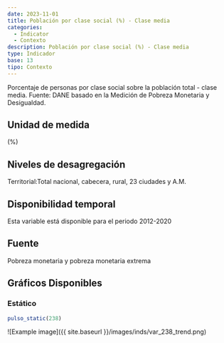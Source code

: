 ```yaml
---
date: 2023-11-01
title: Población por clase social (%) - Clase media
categories:
  - Indicator
  - Contexto
description: Población por clase social (%) - Clase media
type: Indicador
base: 13
tipo: Contexto
--- 
```


Porcentaje de personas por clase social sobre la población total - clase media.
Fuente: DANE basado en la Medición de Pobreza Monetaria y Desigualdad.

## Unidad de medida
(%)

## Niveles de desagregación
Territorial:Total nacional, cabecera, rural, 23 ciudades y A.M.

## Disponibilidad temporal
Esta variable está disponible para el periodo 2012-2020

## Fuente
Pobreza monetaria y pobreza monetaria extrema

## Gráficos Disponibles

### Estático

``` R
pulso_static(238)
```

![Example image]({{ site.baseurl }}/images/inds/var_238_trend.png)